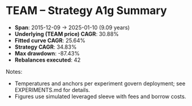 # TEAM – Strategy A1g Summary

- **Span**: 2015-12-09 → 2025-01-10 (9.09 years)
- **Underlying (TEAM price) CAGR**: 30.88%
- **Fitted curve CAGR**: 25.64%
- **Strategy CAGR**: 34.83%
- **Max drawdown**: -87.43%
- **Rebalances executed**: 42

Notes:

- Temperatures and anchors per experiment govern deployment; see EXPERIMENTS.md for details.
- Figures use simulated leveraged sleeve with fees and borrow costs.
